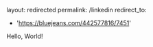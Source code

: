 layout: redirected
permalink: /linkedin
redirect_to:
  - 'https://bluejeans.com/442577816/7451'

Hello, World!
